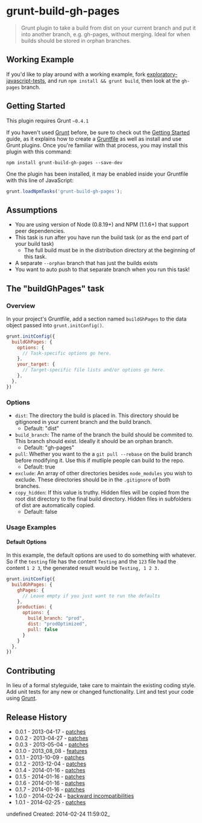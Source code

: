 # grunt-build-gh-pages

> Grunt plugin to take a build from dist on your current branch and put it into another branch, e.g. gh-pages, without merging. Ideal for when builds should be stored in orphan branches.

## Working Example

If you'd like to play around with a working example, fork [exploratory-javascript-tests](https://github.com/pajtai/exploratory-javascript-tests), and run `npm install && grunt build`, then look at the `gh-pages` branch.

## Getting Started
This plugin requires Grunt `~0.4.1`

If you haven't used [Grunt](http://gruntjs.com/) before, be sure to check out the [Getting Started](http://gruntjs.com/getting-started) guide, as it explains how to create a [Gruntfile](http://gruntjs.com/sample-gruntfile) as well as install and use Grunt plugins. Once you're familiar with that process, you may install this plugin with this command:

```shell
npm install grunt-build-gh-pages --save-dev
```

One the plugin has been installed, it may be enabled inside your Gruntfile with this line of JavaScript:

```js
grunt.loadNpmTasks('grunt-build-gh-pages');
```

## Assumptions

* You are using version of Node (0.8.19+) and NPM (1.1.6+) that support peer dependencies.
* This task is run after you have run the build task (or as the end part of your build task)
  * The full build must be in the distribution directory at the beginning of this task.
* A separate `--orphan` branch that has just the builds exists
* You want to auto push to that separate branch when you run this task!

## The "buildGhPages" task

### Overview
In your project's Gruntfile, add a section named `buildGhPages` to the data object passed into `grunt.initConfig()`.

```js
grunt.initConfig({
  buildGhPages: {
    options: {
      // Task-specific options go here.
    },
    your_target: {
      // Target-specific file lists and/or options go here.
    },
  },
})
```

### Options

* `dist`: The directory the build is placed in. This directory should be gitignored in your current branch and the build branch.
  * Default: "dist"
* `build_branch`: The name of the branch the build should be commited to. This branch should exist. Ideally it should be an orphan branch.
  * Default: "gh-pages"
* `pull`: Whether you want to the a `git pull --rebase` on the build branch before modifying it. Use this if mutliple people can build to the repo.
  * Default: true
* `exclude`: An array of other directories besides `node_modules` you wish to exclude. These directories should be in the `.gitignore` of both branches.
* `copy_hidden`: If this value is truthy. Hidden files will be copied from the root dist directory to the final build directory. Hidden files in subfolders of dist are automatically copied.
  * Default: false

### Usage Examples

#### Default Options
In this example, the default options are used to do something with whatever. So if the `testing` file has the content `Testing` and the `123` file had the content `1 2 3`, the generated result would be `Testing, 1 2 3.`

```js
grunt.initConfig({
  buildGhPages: {
    ghPages: {
      // Leave empty if you just want to run the defaults
    },
    production: {
      options: {
        build_branch: "prod",
        dist: "prodOptimized",
        pull: false
      }
    }
  },
})
```

## Contributing
In lieu of a formal styleguide, take care to maintain the existing coding style. Add unit tests for any new or changed functionality. Lint and test your code using [Grunt](http://gruntjs.com/).

## Release History

* 0.0.1 - 2013-04-17 - [patches](https://github.com/pajtai/grunt-build-gh-pages/tree/master/release_notes/0.0.1_2013-04-17.md)
* 0.0.2 - 2013-04-27 - [patches](https://github.com/pajtai/grunt-build-gh-pages/tree/master/release_notes/0.0.2_2013-04-27.md)
* 0.0.3 - 2013-05-04 - [patches](https://github.com/pajtai/grunt-build-gh-pages/tree/master/release_notes/0.0.3_2013-05-04.md)
* 0.1.0 - 2013_08_08 - [features](https://github.com/pajtai/grunt-build-gh-pages/tree/master/release_notes/0.1.0_2013_08_08.md)
* 0.1.1 - 2013-10-09 - [patches](https://github.com/pajtai/grunt-build-gh-pages/tree/master/release_notes/0.1.1_2013-10-09.md)
* 0.1.2 - 2013-12-04 - [patches](https://github.com/pajtai/grunt-build-gh-pages/tree/master/release_notes/0.1.2_2013-12-04.md)
* 0.1.4 - 2014-01-16 - [patches](https://github.com/pajtai/grunt-build-gh-pages/tree/master/release_notes/0.1.4_2014-01-16.md)
* 0.1.5 - 2014-01-16 - [patches](https://github.com/pajtai/grunt-build-gh-pages/tree/master/release_notes/0.1.5_2014-01-16.md)
* 0.1.6 - 2014-01-16 - [patches](https://github.com/pajtai/grunt-build-gh-pages/tree/master/release_notes/0.1.6_2014-01-16.md)
* 0.1.7 - 2014-01-16 - [patches](https://github.com/pajtai/grunt-build-gh-pages/tree/master/release_notes/0.1.7_2014-01-16.md)
* 1.0.0 - 2014-02-24 - [backward incompatibilities](https://github.com/pajtai/grunt-build-gh-pages/tree/master/release_notes/1.0.0_2014-02-24.md)
* 1.0.1 - 2014-02-25 - [patches](https://github.com/pajtai/grunt-build-gh-pages/tree/master/release_notes/1.0.1_2014-02-25.md)


undefined Created: 2014-02-24 11:59:02_